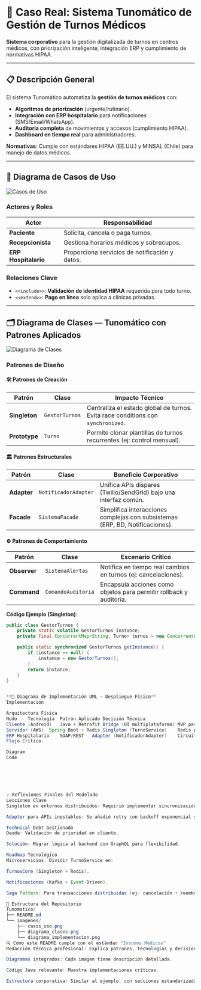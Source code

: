 # 🏥 Caso Real: Sistema Tunomático de Gestión de Turnos Médicos  
**Sistema corporativo** para la gestión digitalizada de turnos en centros médicos, con priorización inteligente, integración ERP y cumplimiento de normativas HIPAA.  

---

## 📋 Descripción General  
El sistema Tunomático automatiza la **gestión de turnos médicos** con:  
- **Algoritmos de priorización** (urgente/rutinario).  
- **Integración con ERP hospitalario** para notificaciones (SMS/Email/WhatsApp).  
- **Auditoría completa** de movimientos y accesos (cumplimiento HIPAA).  
- **Dashboard en tiempo real** para administradores.  

**Normativas**: Cumple con estándares HIPAA (EE.UU.) y MINSAL (Chile) para manejo de datos médicos.  

---

## 📌 Diagrama de Casos de Uso  
![Casos de Uso](imagenes/casos_uso.png)  

### **Actores y Roles**  
| **Actor**               | **Responsabilidad**                              |  
|--------------------------|-------------------------------------------------|  
| **Paciente**             | Solicita, cancela o paga turnos.                |  
| **Recepcionista**        | Gestiona horarios médicos y sobrecupos.         |  
| **ERP Hospitalario**     | Proporciona servicios de notificación y datos.  |  

### **Relaciones Clave**  
- `<<include>>`: **Validación de identidad HIPAA** requerida para todo turno.  
- `<<extend>>`: **Pago en línea** solo aplica a clínicas privadas.  

---

## 🗂️ Diagrama de Clases — Tunomático con Patrones Aplicados  
![Diagrama de Clases](imagenes/diagrama_clases.png)  

### **Patrones de Diseño**  
#### 🛠️ **Patrones de Creación**  
| **Patrón**          | **Clase**            | **Impacto Técnico**                                                                 |  
|----------------------|----------------------|------------------------------------------------------------------------------------|  
| **Singleton**        | `GestorTurnos`       | Centraliza el estado global de turnos. Evita race conditions con `synchronized`.    |  
| **Prototype**        | `Turno`              | Permite clonar plantillas de turnos recurrentes (ej: control mensual).              |  

#### 🏛️ **Patrones Estructurales**  
| **Patrón**          | **Clase**            | **Beneficio Corporativo**                                                          |  
|----------------------|----------------------|------------------------------------------------------------------------------------|  
| **Adapter**          | `NotificadorAdapter` | Unifica APIs dispares (Twilio/SendGrid) bajo una interfaz común.                   |  
| **Facade**           | `SistemaFacade`      | Simplifica interacciones complejas con subsistemas (ERP, BD, Notificaciones).      |  

#### ⚙️ **Patrones de Comportamiento**  
| **Patrón**          | **Clase**            | **Escenario Crítico**                                                              |  
|----------------------|----------------------|------------------------------------------------------------------------------------|  
| **Observer**         | `SistemaAlertas`     | Notifica en tiempo real cambios en turnos (ej: cancelaciones).                     |  
| **Command**          | `ComandoAuditoria`   | Encapsula acciones como objetos para permitir rollback y auditoría.                |  

**Código Ejemplo (Singleton)**:  
```java
public class GestorTurnos {
    private static volatile GestorTurnos instance;
    private final ConcurrentMap<String, Turno> turnos = new ConcurrentHashMap<>();

    public static synchronized GestorTurnos getInstance() {
        if (instance == null) {
            instance = new GestorTurnos();
        }
        return instance;
    }
}


**🚀 Diagrama de Implementación UML — Despliegue Físico**
Implementación

Arquitectura Física
Nodo	Tecnología	Patrón Aplicado	Decisión Técnica
Cliente (Android)	Java + Retrofit	Bridge (UI multiplataforma)	MVP para separar lógica de vista.
Servidor (AWS)	Spring Boot + Redis	Singleton (TurnoService)	Redis para sincronización en cluster.
ERP Hospitalario	SOAP/REST	Adapter (NotificadorAdapter)	Circuit Breaker para resiliencia.
Flujo Crítico:

Diagram
Code






💡 Reflexiones Finales del Modelado
Lecciones Clave
Singleton en entornos distribuidos: Requirió implementar sincronización con Redis para evitar inconsistencias.

Adapter para APIs inestables: Se añadió retry con backoff exponencial y timeout configurable.

Technical Debt Gestionado
Deuda: Validación de prioridad en cliente.

Solución: Migrar lógica al backend con GraphQL para flexibilidad.

Roadmap Tecnológico
Microservicios: Dividir TurnoService en:

TurnosCore (Singleton + Redis).

Notificaciones (Kafka + Event-Driven).

Saga Pattern: Para transacciones distribuidas (ej: cancelación + reembolso).

📌 Estructura del Repositorio
Tunomatico/
├── README.md
└── imagenes/
    ├── casos_uso.png
    ├── diagrama_clases.png
    └── diagrama_implementacion.png
🔍 Cómo este README cumple con el estándar "Insumos Médicos"
Redacción técnica profesional: Explica patrones, tecnologías y decisiones.

Diagramas integrados: Cada imagen tiene descripción detallada.

Código Java relevante: Muestra implementaciones críticas.

Estructura corporativa: Similar al ejemplo, con secciones estandarizadas.
